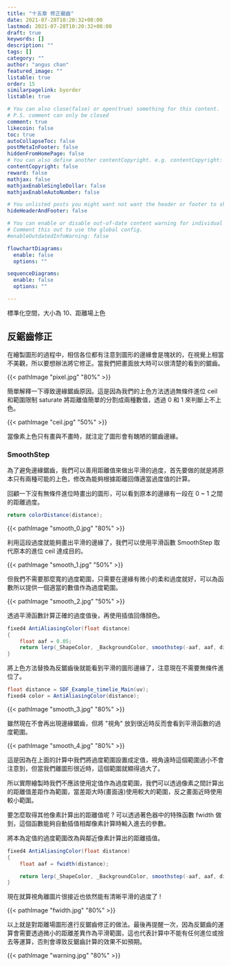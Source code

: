 ```yaml
---
title: "十五章 修正鋸齒"
date: 2021-07-28T10:20:32+08:00
lastmod: 2021-07-28T10:20:32+08:00
draft: true
keywords: []
description: ""
tags: []
category: ""
author: "angus chan"
featured_image: ""
listable: true
order: 15
similarpagelink: byorder
listable: true

# You can also close(false) or open(true) something for this content.
# P.S. comment can only be closed
comment: true
likecoin: false
toc: true
autoCollapseToc: false
postMetaInFooter: false
hiddenFromHomePage: false
# You can also define another contentCopyright. e.g. contentCopyright: "This is another copyright."
contentCopyright: false
reward: false
mathjax: false
mathjaxEnableSingleDollar: false
mathjaxEnableAutoNumber: false

# You unlisted posts you might want not want the header or footer to show
hideHeaderAndFooter: false

# You can enable or disable out-of-date content warning for individual post.
# Comment this out to use the global config.
#enableOutdatedInfoWarning: false

flowchartDiagrams:
  enable: false
  options: ""

sequenceDiagrams: 
  enable: false
  options: ""

---
```


標準化空間，大小為 10、距離場上色

## 反鋸齒修正

在繪製圖形的過程中，相信各位都有注意到圖形的邊緣會是塊狀的，在視覺上相當不美觀，所以要想辦法將它修正。當我們把畫面放大時可以很清楚的看到的鋸齒。

{{< pathImage "pixel.jpg" "80%" >}}

簡單解釋一下導致邊緣鋸齒原因。這是因為我們的上色方法透過無條件進位 ceil 和範圍限制 saturate 將距離值簡單的分割成兩種數值，透過 0 和 1 來判斷上不上色。

{{< pathImage "ceil.jpg" "50%" >}}

當像素上色只有畫與不畫時，就注定了圖形會有醜陋的鋸齒邊緣。

### SmoothStep

為了避免邊緣鋸齒，我們可以善用距離值來做出平滑的過度，首先要做的就是將原本只有兩種可能的上色，修改為能夠根據距離回傳適當過度值的計算。

回顧一下沒有無條件進位時畫出的圖形，可以看到原本的邊緣有一段在 0 ~ 1 之間的距離過度。

```csharp
return colorDistance(distance);
```

{{< pathImage "smooth_0.jpg" "80%" >}}

利用這段過度就能夠畫出平滑的邊緣了，我們可以使用平滑函數 SmoothStep 取代原本的進位 ceil 達成目的。

{{< pathImage "smooth_1.jpg" "50%" >}}

但我們不需要那麼寬的過度範圍，只需要在邊緣有微小的柔和過度就好，可以為函數所以提供一個適當的數值作為過度範圍。

{{< pathImage "smooth_2.jpg" "50%" >}}

透過平滑函數計算正確的過度值後，再使用插值回傳顏色。

```csharp
fixed4 AntiAliasingColor(float distance)
{
    float aaf = 0.05;
    return lerp(_ShapeColor, _BackgroundColor, smoothstep(-aaf, aaf, distance));
}
```

將上色方法替換為反鋸齒後就能看到平滑的圖形邊緣了，注意現在不需要無條件進位了。

```csharp
float distance = SDF_Example_timelie_Main(uv);
fixed4 color = AntiAliasingColor(distance);
```

{{< pathImage "smooth_3.jpg" "80%" >}}

雖然現在不會再出現邊緣鋸齒，但將 "視角" 放到很近時反而會看到平滑函數的過度範圍。

{{< pathImage "smooth_4.jpg" "80%" >}}

這是因為在上面的計算中我們將過度範圍設置成定值，視角遠時這個範圍過小不會注意到，但當我們離圖形很近時，這個範圍就顯得過大了。

所以實際繪製時我們不應該使用定值作為過度範圍，我們可以透過像素之間計算出的距離值差距作為範圍，當差距大時(畫面遠)使用較大的範圍，反之畫面近時使用較小範圍。

要怎麼取得其他像素計算出的距離值呢 ? 可以透過著色器中的特殊函數 fwidth 做到，這個函數能夠自動插值相鄰像素計算時輸入進去的參數。

將本為定值的過度範圍改為與鄰近像素計算出的距離插值。

```csharp
fixed4 AntiAliasingColor(float distance)
{
    float aaf = fwidth(distance);

    return lerp(_ShapeColor, _BackgroundColor, smoothstep(-aaf, aaf, distance));
}
```

現在就算視角離圖片很接近也依然能有清晰平滑的過度了 !

{{< pathImage "fwidth.jpg" "80%" >}}

以上就是對距離場圖形進行反鋸齒修正的做法。最後再提醒一次，因為反鋸齒的運算會需要透過微小的距離差異作為平滑範圍，這也代表計算中不能有任何進位或捨去等運算，否則會導致反鋸齒計算的效果不如預期。

{{< pathImage "warning.jpg" "80%" >}}
